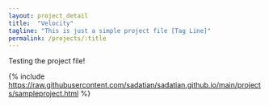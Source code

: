 ```yaml
---
layout: project_detail
title:  "Velocity"
tagline: "This is just a simple project file [Tag Line]"
permalink: /projects/:title
---
```


Testing the project file!  


  
{% include https://raw.githubusercontent.com/sadatian/sadatian.github.io/main/projects/sampleproject.html %}

